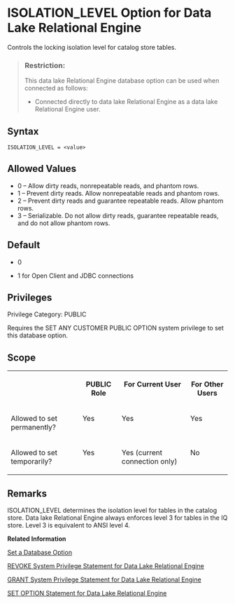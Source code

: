 <!-- loioa63ac6b684f210159d6aeaadb339e955 -->

# ISOLATION\_LEVEL Option for Data Lake Relational Engine

Controls the locking isolation level for catalog store tables.



> ### Restriction:  
> This data lake Relational Engine database option can be used when connected as follows:
> 
> -   Connected directly to data lake Relational Engine as a data lake Relational Engine user.



<a name="loioa63ac6b684f210159d6aeaadb339e955__section_zx3_g24_hrb"/>

## Syntax

```
ISOLATION_LEVEL = <value>
```



<a name="loioa63ac6b684f210159d6aeaadb339e955__iq_refso_645"/>

## Allowed Values

-   0 – Allow dirty reads, nonrepeatable reads, and phantom rows.
-   1 – Prevent dirty reads. Allow nonrepeatable reads and phantom rows.
-   2 – Prevent dirty reads and guarantee repeatable reads. Allow phantom rows.
-   3 – Serializable. Do not allow dirty reads, guarantee repeatable reads, and do not allow phantom rows.



<a name="loioa63ac6b684f210159d6aeaadb339e955__iq_refso_646"/>

## Default

-   0

-   1 for Open Client and JDBC connections




<a name="loioa63ac6b684f210159d6aeaadb339e955__section_k3c_gxb_3qb"/>

## Privileges

Privilege Category: PUBLIC

Requires the SET ANY CUSTOMER PUBLIC OPTION system privilege to set this database option.



<a name="loioa63ac6b684f210159d6aeaadb339e955__iq_refso_325"/>

## Scope


<table>
<tr>
<th valign="top">

 



</th>
<th valign="top">

PUBLIC Role



</th>
<th valign="top">

For Current User



</th>
<th valign="top">

For Other Users



</th>
</tr>
<tr>
<td valign="top">

Allowed to set permanently?



</td>
<td valign="top">

Yes



</td>
<td valign="top">

Yes



</td>
<td valign="top">

Yes



</td>
</tr>
<tr>
<td valign="top">

Allowed to set temporarily?



</td>
<td valign="top">

Yes



</td>
<td valign="top">

Yes \(current connection only\)



</td>
<td valign="top">

No



</td>
</tr>
</table>



<a name="loioa63ac6b684f210159d6aeaadb339e955__iq_refso_647"/>

## Remarks

ISOLATION\_LEVEL determines the isolation level for tables in the catalog store. Data lake Relational Engine always enforces level 3 for tables in the IQ store. Level 3 is equivalent to ANSI level 4.

**Related Information**  


[Set a Database Option](set-a-database-option-0dcb893.md "You set options with the SET OPTION statement.")

[REVOKE System Privilege Statement for Data Lake Relational Engine](../080-sql-statements/revoke-system-privilege-statement-for-data-lake-relational-engine-a3eadda.md "Removes specific system privileges from specific users and the right to administer the privilege.")

[GRANT System Privilege Statement for Data Lake Relational Engine](../080-sql-statements/grant-system-privilege-statement-for-data-lake-relational-engine-a3dfcb0.md "Grants specific system privileges to users or roles, with or without administrative rights.")

[SET OPTION Statement for Data Lake Relational Engine](../080-sql-statements/set-option-statement-for-data-lake-relational-engine-a625da7.md "Changes options that affect the behavior of the database and its compatibility with Transact-SQL. Setting the value of an option can change the behavior for all users or an individual user, in either a temporary or permanent scope.")


